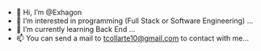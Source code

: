 - 👋 Hi, I’m @Exhagon
- 👀 I’m interested in programming (Full Stack or Software Engineering) ...
- 🌱 I’m currently learning Back End ...
- 📫 You can send a mail to tcollarte10@gmail.com to contact with me...


